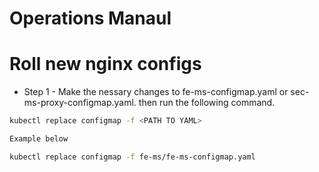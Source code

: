 # Operations Manaul

# Roll new nginx configs

* Step 1 - Make the nessary changes to fe-ms-configmap.yaml or sec-ms-proxy-configmap.yaml. then run the following command.
```bash
kubectl replace configmap -f <PATH TO YAML>

Example below

kubectl replace configmap -f fe-ms/fe-ms-configmap.yaml
```